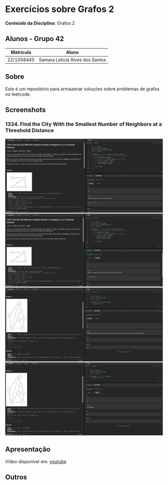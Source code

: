 
# Exercícios sobre Grafos 2

**Conteúdo da Disciplina**: Grafos 2<br>

## Alunos - Grupo 42

|Matrícula | Aluno |
| -- | -- |
| 22/1008445  | Samara Letícia Alves dos Santos |



## Sobre

Este é um repositório para armazenar soluções sobre problemas de grafos no leetcode. 

## Screenshots
### 1334. Find the City With the Smallest Number of Neighbors at a Threshold Distance

![1334-1](assets/1334-1.png)
![1334-2](assets/1334-2.png)
![1976-1](assets/1976-1.png)
![1976-2](assets/1976-2.png)

## Apresentação

Vídeo disponível em: [youtube](https://youtu.be/C7bkfC1_ZVo)

## Outros


